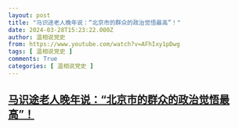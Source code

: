 ```yaml
---
layout: post
title: "马识途老人晚年说：“北京市的群众的政治觉悟最高”！"
date: 2024-03-28T15:23:22.000Z
author: 温相说党史
from: https://www.youtube.com/watch?v=AFhIxy1pDwg
tags: [ 温相说党史 ]
comments: True
categories: [ 温相说党史 ]
---
```

<!--1711639402000-->
[马识途老人晚年说：“北京市的群众的政治觉悟最高”！](https://www.youtube.com/watch?v=AFhIxy1pDwg)
------

<div>

</div>
